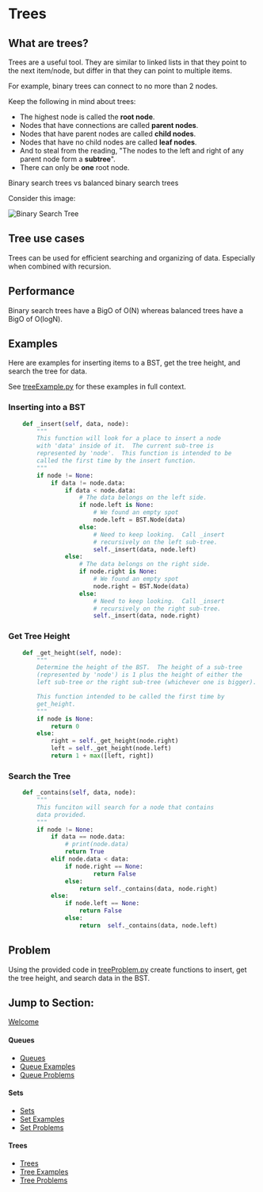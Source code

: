 # Trees

## What are trees?

Trees are a useful tool. They are similar to linked lists in that they point to the next item/node, but differ in that they can point to multiple items.

For example, binary trees can connect to no more than 2 nodes.

Keep the following in mind about trees:

* The highest node is called the **root node**. 
* Nodes that have connections are called **parent nodes**. 
* Nodes that have parent nodes are called **child nodes**.
* Nodes that have no child nodes are called **leaf nodes**.
* And to steal from the reading, "The nodes to the left and right of any parent node form a **subtree**".
* There can only be **one** root node.

Binary search trees vs balanced binary search trees

Consider this image:

![Binary Search Tree](https://byui-cse.github.io/cse212-course/lesson09/binary_tree.jpeg)
 

## Tree use cases
Trees can be used for efficient searching and organizing of data. Especially when combined with recursion.

## Performance

Binary search trees have a BigO of O(N) whereas balanced trees have a BigO of O(logN). 

 

## Examples
Here are examples for inserting items to a BST, get the tree height, and search the tree for data. 

See [treeExample.py](./treeExample.py) for these examples in full context.

### Inserting into a BST

```python
    def _insert(self, data, node):
        """
        This function will look for a place to insert a node
        with 'data' inside of it.  The current sub-tree is
        represented by 'node'.  This function is intended to be
        called the first time by the insert function.
        """
        if node != None:    
            if data != node.data:
                if data < node.data:
                    # The data belongs on the left side.
                    if node.left is None:
                        # We found an empty spot
                        node.left = BST.Node(data)
                    else:
                        # Need to keep looking.  Call _insert
                        # recursively on the left sub-tree.
                        self._insert(data, node.left)
                else:
                    # The data belongs on the right side.
                    if node.right is None:
                        # We found an empty spot
                        node.right = BST.Node(data)
                    else:
                        # Need to keep looking.  Call _insert
                        # recursively on the right sub-tree.
                        self._insert(data, node.right)
```

### Get Tree Height

```python
    def _get_height(self, node):
        """
        Determine the height of the BST.  The height of a sub-tree 
        (represented by 'node') is 1 plus the height of either the 
        left sub-tree or the right sub-tree (whichever one is bigger).

        This function intended to be called the first time by 
        get_height.
        """
        if node is None:
            return 0
        else:
            right = self._get_height(node.right)
            left = self._get_height(node.left)
            return 1 + max([left, right])

```

### Search the Tree
```python
    def _contains(self, data, node):
        """
        This funciton will search for a node that contains
        data provided.
        """
        if node != None:
            if data == node.data:
                # print(node.data)
                return True
            elif node.data < data:
                if node.right == None:
                        return False
                else:
                    return self._contains(data, node.right)
            else:
                if node.left == None:
                    return False
                else:
                    return  self._contains(data, node.left)

```

 

## Problem
Using the provided code in [treeProblem.py](./treeProblem.py) create functions to insert, get the tree height, and search data in the BST.


## Jump to Section:

 [Welcome](./Welcome.md)

#### Queues
* [Queues](./Queues.md)
* [Queue Examples](./queueExample.py)
* [Queue  Problems](./queueProblem.py)

#### Sets
* [Sets](./Sets.md)
* [Set Examples](./setExample.py)
* [Set  Problems](./setProblem.py)

#### Trees
* [Trees](./Trees.md)
* [Tree Examples](./treeExample.py)
* [Tree Problems](./treeProblem.py)